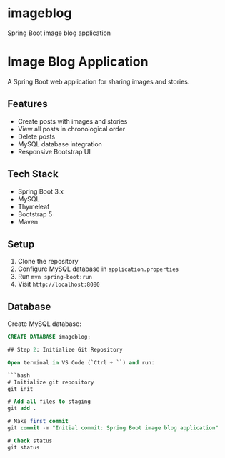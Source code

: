 # imageblog
Spring Boot image blog application
# Image Blog Application

A Spring Boot web application for sharing images and stories.

## Features
- Create posts with images and stories
- View all posts in chronological order
- Delete posts
- MySQL database integration
- Responsive Bootstrap UI

## Tech Stack
- Spring Boot 3.x
- MySQL
- Thymeleaf
- Bootstrap 5
- Maven

## Setup
1. Clone the repository
2. Configure MySQL database in `application.properties`
3. Run `mvn spring-boot:run`
4. Visit `http://localhost:8080`

## Database
Create MySQL database:
```sql
CREATE DATABASE imageblog;

## Step 2: Initialize Git Repository

Open terminal in VS Code (`Ctrl + ``) and run:

```bash
# Initialize git repository
git init

# Add all files to staging
git add .

# Make first commit
git commit -m "Initial commit: Spring Boot image blog application"

# Check status
git status
